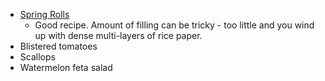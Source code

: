 * [Spring Rolls](https://www.allrecipes.com/recipe/24239/vietnamese-fresh-spring-rolls/)
  * Good recipe. Amount of filling can be tricky - too little and you wind up with dense multi-layers of rice paper.
* Blistered tomatoes
* Scallops
* Watermelon feta salad
